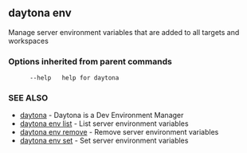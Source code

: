 ## daytona env

Manage server environment variables that are added to all targets and workspaces

### Options inherited from parent commands

```
      --help   help for daytona
```

### SEE ALSO

* [daytona](daytona.md)	 - Daytona is a Dev Environment Manager
* [daytona env list](daytona_env_list.md)	 - List server environment variables
* [daytona env remove](daytona_env_remove.md)	 - Remove server environment variables
* [daytona env set](daytona_env_set.md)	 - Set server environment variables


